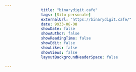 ---
                title: "binarydigit.cafe"
                tags: [Sito personale]
                externalUrl: "https://binarydigit.cafe/"
                date: 9933-08-08
                showDate: false
                showAuthor: false
                showReadingTime: false
                showEdit: false
                showLikes: false
                showViews: false
                layoutBackgroundHeaderSpace: false
                ---

